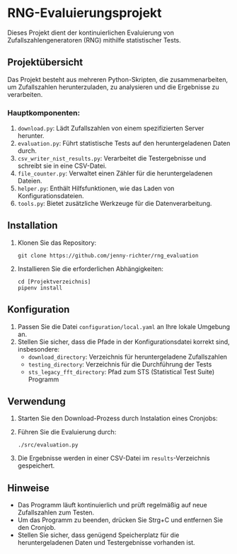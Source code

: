 # RNG-Evaluierungsprojekt

Dieses Projekt dient der kontinuierlichen Evaluierung von Zufallszahlengeneratoren (RNG) mithilfe statistischer Tests.

## Projektübersicht

Das Projekt besteht aus mehreren Python-Skripten, die zusammenarbeiten, um Zufallszahlen herunterzuladen, zu analysieren und die Ergebnisse zu verarbeiten.

### Hauptkomponenten:

1. `download.py`: Lädt Zufallszahlen von einem spezifizierten Server herunter.
2. `evaluation.py`: Führt statistische Tests auf den heruntergeladenen Daten durch.
3. `csv_writer_nist_results.py`: Verarbeitet die Testergebnisse und schreibt sie in eine CSV-Datei.
4. `file_counter.py`: Verwaltet einen Zähler für die heruntergeladenen Dateien.
5. `helper.py`: Enthält Hilfsfunktionen, wie das Laden von Konfigurationsdateien.
6. `tools.py`: Bietet zusätzliche Werkzeuge für die Datenverarbeitung.

## Installation

1. Klonen Sie das Repository:
   ```
   git clone https://github.com/jenny-richter/rng_evaluation
   ```

2. Installieren Sie die erforderlichen Abhängigkeiten:
   ```
   cd [Projektverzeichnis]
   pipenv install
   ```

## Konfiguration

1. Passen Sie die Datei `configuration/local.yaml` an Ihre lokale Umgebung an.
2. Stellen Sie sicher, dass die Pfade in der Konfigurationsdatei korrekt sind, insbesondere:
   - `download_directory`: Verzeichnis für heruntergeladene Zufallszahlen
   - `testing_directory`: Verzeichnis für die Durchführung der Tests
   - `sts_legacy_fft_directory`: Pfad zum STS (Statistical Test Suite) Programm

## Verwendung

1. Starten Sie den Download-Prozess durch Instalation eines Cronjobs:

2. Führen Sie die Evaluierung durch:
   ```
   ./src/evaluation.py
   ```
3. Die Ergebnisse werden in einer CSV-Datei im `results`-Verzeichnis gespeichert.


## Hinweise

- Das Programm läuft kontinuierlich und prüft regelmäßig auf neue Zufallszahlen zum Testen.
- Um das Programm zu beenden, drücken Sie Strg+C und entfernen Sie den Cronjob.
- Stellen Sie sicher, dass genügend Speicherplatz für die heruntergeladenen Daten und Testergebnisse vorhanden ist.
